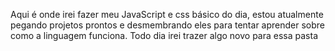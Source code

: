 Aqui é onde irei fazer meu JavaScript e css básico do dia, estou atualmente pegando projetos prontos e desmembrando eles para tentar aprender sobre como a linguagem funciona. Todo dia irei trazer algo novo para essa pasta
